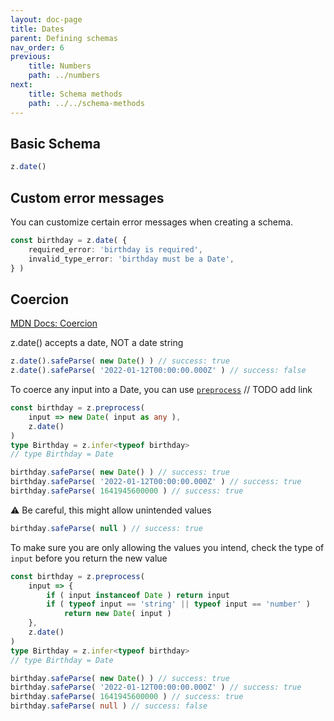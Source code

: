 ```yaml
---
layout: doc-page
title: Dates
parent: Defining schemas
nav_order: 6
previous:
    title: Numbers
    path: ../numbers
next:
    title: Schema methods
    path: ../../schema-methods
---
```


## Basic Schema
```ts
z.date()
```

## Custom error messages
You can customize certain error messages when creating a schema.
```ts
const birthday = z.date( {
    required_error: 'birthday is required',
    invalid_type_error: 'birthday must be a Date',
} )
```

## Coercion
[MDN Docs: Coercion](https://developer.mozilla.org/en-US/docs/Glossary/Type_coercion)

z.date() accepts a date, NOT a date string
```ts
z.date().safeParse( new Date() ) // success: true
z.date().safeParse( '2022-01-12T00:00:00.000Z' ) // success: false
```

To coerce any input into a Date, you can use [`preprocess`]() // TODO add link
```ts
const birthday = z.preprocess(
    input => new Date( input as any ),
    z.date()
)
type Birthday = z.infer<typeof birthday>
// type Birthday = Date

birthday.safeParse( new Date() ) // success: true
birthday.safeParse( '2022-01-12T00:00:00.000Z' ) // success: true
birthday.safeParse( 1641945600000 ) // success: true
```
⚠️ Be careful, this might allow unintended values
```ts
birthday.safeParse( null ) // success: true
```

To make sure you are only allowing the values you intend, check the type of `input` before you return the new value

```ts
const birthday = z.preprocess(
    input => {
        if ( input instanceof Date ) return input
        if ( typeof input == 'string' || typeof input == 'number' )
            return new Date( input )
    },
    z.date()
)
type Birthday = z.infer<typeof birthday>
// type Birthday = Date

birthday.safeParse( new Date() ) // success: true
birthday.safeParse( '2022-01-12T00:00:00.000Z' ) // success: true
birthday.safeParse( 1641945600000 ) // success: true
birthday.safeParse( null ) // success: false
```